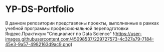 # YP-DS-Portfolio
В данном репозитории представлены проекты, выполненные в рамках учебной программы профессиональной переподготовки Яндекс.Практикум "Специалист по Data Science"
!(https://user-images.githubusercontent.com/45098537/229727573-4c327a79-7184-45e3-9a57-4982163d9ac9.png)
